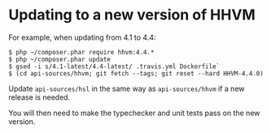 # Updating to a new version of HHVM

For example, when updating from 4.1 to 4.4:

```
$ php ~/composer.phar require hhvm:4.4.*
$ php ~/composer.phar update
$ gsed -i s/4.1-latest/4.4-latest/ .travis.yml Dockerfile`
$ (cd api-sources/hhvm; git fetch --tags; git reset --hard HHVM-4.4.0)
```

Update `api-sources/hsl` in the same way as `api-sources/hhvm` if a new release
is needed.

You will then need to make the typechecker and unit tests pass on the new
version.
